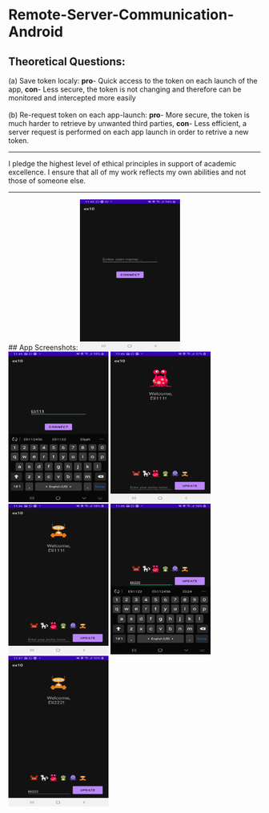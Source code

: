 # Remote-Server-Communication-Android

## Theoretical Questions:
(a) Save token localy: <strong>pro</strong>- Quick access to the token on each launch of the app, 
                       <strong>con</strong>- Less secure, the token is not changing and therefore can be monitored and intercepted more easily<br/><br/>
(b) Re-request token on each app-launch: <strong>pro</strong>- More secure, the token is much harder to retrieve by unwanted third parties, 
                                         <strong>con</strong>- Less efficient, a server request is performed on each app launch in order to retrive a new token.
<hr/>


I pledge the highest level of ethical principles in support of academic excellence. I ensure that all of my work reflects my own abilities and not those of someone else.
<hr/>
## App Screenshots:

<img src="./img1.png" width="200" height="300"/>

<img src="./img2.png" width="200" height="300"/>

<img src="./img3.png" width="200" height="300"/>

<img src="./img4.png" width="200" height="300"/>

<img src="./img5.png" width="200" height="300"/>

<img src="./img6.png" width="200" height="300"/>
